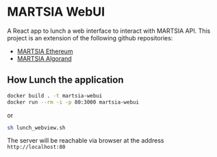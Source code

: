 # MARTSIA WebUI
A React app to lunch a web interface to interact with MARTSIA API.
This project is an extension of the following github repositories:
- [MARTSIA Ethereum](https://github.com/apwbs/MARTSIA-Ethereum)
- [MARTSIA Algorand](https://github.com/apwbs/MARTSIA-Algorand)

## How Lunch the application

```bash
docker build . -t martsia-webui
docker run --rm -i -p 80:3000 martsia-webui
```

or 

```bash
sh lunch_webview.sh
```

The server will be reachable via browser at the address `http://localhost:80`
